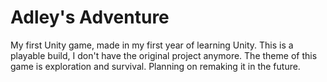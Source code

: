 # Adley's Adventure
My first Unity game, made in my first year of learning Unity.
This is a playable build, I don't have the original project anymore.
The theme of this game is exploration and survival. Planning on remaking it in the future.
